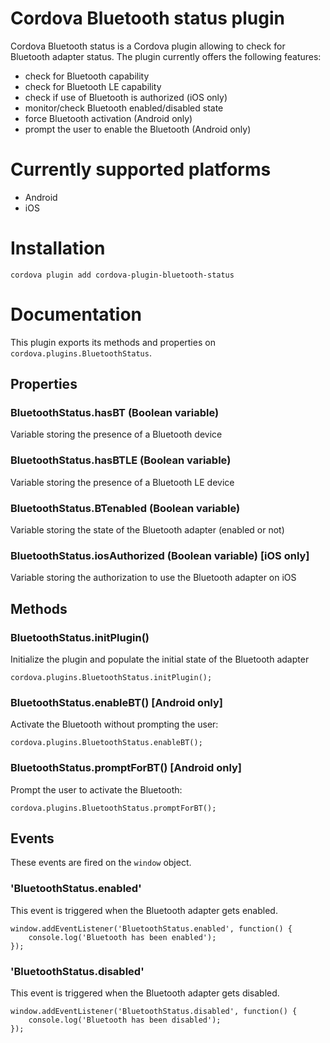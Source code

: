 # Cordova Bluetooth status plugin

Cordova Bluetooth status is a Cordova plugin allowing to check for Bluetooth adapter status.
The plugin currently offers the following features:

- check for Bluetooth capability
- check for Bluetooth LE capability
- check if use of Bluetooth is authorized (iOS only)
- monitor/check Bluetooth enabled/disabled state
- force Bluetooth activation (Android only)
- prompt the user to enable the Bluetooth (Android only)

# Currently supported platforms

- Android
- iOS

# Installation

    cordova plugin add cordova-plugin-bluetooth-status

# Documentation

This plugin exports its methods and properties on `cordova.plugins.BluetoothStatus`.

## Properties

### BluetoothStatus.hasBT (Boolean variable)

Variable storing the presence of a Bluetooth device

### BluetoothStatus.hasBTLE (Boolean variable)

Variable storing the presence of a Bluetooth LE device

### BluetoothStatus.BTenabled (Boolean variable)

Variable storing the state of the Bluetooth adapter (enabled or not)

### BluetoothStatus.iosAuthorized (Boolean variable) \[iOS only\]

Variable storing the authorization to use the Bluetooth adapter on iOS

## Methods

### BluetoothStatus.initPlugin()

Initialize the plugin and populate the initial state of the Bluetooth adapter

    cordova.plugins.BluetoothStatus.initPlugin();

### BluetoothStatus.enableBT() \[Android only\]

Activate the Bluetooth without prompting the user:

    cordova.plugins.BluetoothStatus.enableBT();

### BluetoothStatus.promptForBT() \[Android only\]

Prompt the user to activate the Bluetooth:

    cordova.plugins.BluetoothStatus.promptForBT();

## Events

These events are fired on the `window` object.

### 'BluetoothStatus.enabled'

This event is triggered when the Bluetooth adapter gets enabled.

    window.addEventListener('BluetoothStatus.enabled', function() {
        console.log('Bluetooth has been enabled');
    });

### 'BluetoothStatus.disabled'

This event is triggered when the Bluetooth adapter gets disabled.

    window.addEventListener('BluetoothStatus.disabled', function() {
        console.log('Bluetooth has been disabled');
    });
